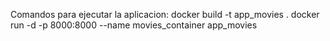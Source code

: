 Comandos para ejecutar la aplicacion:
docker build -t app_movies .
docker run -d -p 8000:8000 --name movies_container app_movies

